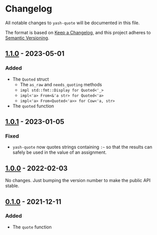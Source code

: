 # Changelog

All notable changes to `yash-quote` will be documented in this file.

The format is based on [Keep a Changelog](https://keepachangelog.com/en/1.1.0/),
and this project adheres to [Semantic Versioning](https://semver.org/spec/v2.0.0.html).

## [1.1.0] - 2023-05-01

### Added

- The `Quoted` struct
    - The `as_raw` and `needs_quoting` methods
    - `impl std::fmt::Display for Quoted<'_>`
    - `impl<'a> From<&'a str> for Quoted<'a>`
    - `impl<'a> From<Quoted<'a>> for Cow<'a, str>`
- The `quoted` function

## [1.0.1] - 2023-01-05

### Fixed

- `yash-quote` now quotes strings containing `:~` so that the results can safely
  be used in the value of an assignment.

## [1.0.0] - 2022-02-03

No changes. Just bumping the version number to make the public API stable.

## [0.1.0] - 2021-12-11

### Added

- The `quote` function

[1.1.0]: https://github.com/magicant/yash-rs/releases/tag/yash-quote-1.1.0
[1.0.1]: https://github.com/magicant/yash-rs/releases/tag/yash-quote-1.0.1
[1.0.0]: https://github.com/magicant/yash-rs/releases/tag/yash-quote-1.0.0
[0.1.0]: https://github.com/magicant/yash-rs/releases/tag/yash-quote-0.1.0

